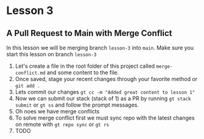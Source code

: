 # Lesson 3

## A Pull Request to Main with Merge Conflict

In this lesson we will be merging branch `lesson-3` into `main`. Make sure you start this lesson on branch `lesson-3`

1. Let's create a file in the root folder of this project called `merge-conflict.md` and some content to the file.
2. Once saved, stage your recent changes through your favorite method or `git add .`
3. Lets commit our changes `gt cc -m "Added great content to lesson 1"`
4. Now we can submit our stack (stack of 1) as a PR by running `gt stack submit` or `gt ss` and follow the prompt messages.
5. Oh noes we have merge conflicts
6. To solve merge conflict first we must sync repo with the latest changes on remote with `gt repo sync` or `gt rs`
7. TODO